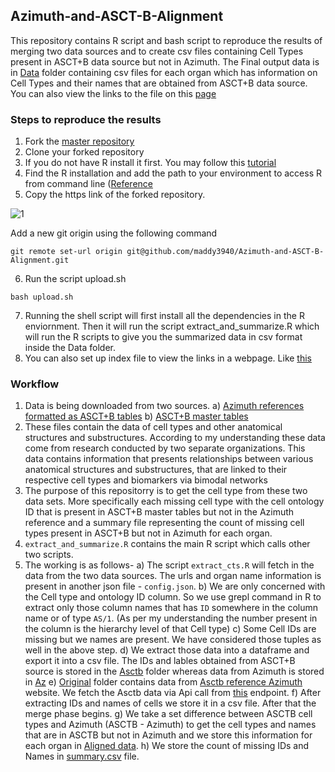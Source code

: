 ## Azimuth-and-ASCT-B-Alignment


This repository contains R script and bash script to reproduce the results of merging two data sources and to create csv files containing Cell Types present in ASCT+B data source but not in Azimuth. The Final output data is in [Data](https://github.com/maddy3940/Azimuth-and-ASCT-B-Alignment/tree/master/Data/Aligned%20Data) folder containing csv files for each organ which has information on Cell Types and their names that are obtained from ASCT+B data source. You can also view the links to the file on this [page](https://maddy3940.github.io/Azimuth-and-ASCT-B-Alignment/)


### Steps to reproduce the results

1) Fork the [master repository](https://github.com/maddy3940/Azimuth-and-ASCT-B-Alignment)
2) Clone your forked repository
3) If you do not have R install it first. You may follow this [tutorial](https://www.datacamp.com/community/tutorials/installing-R-windows-mac-ubuntu)
4) Find the R installation and add the path to your environment to access R from command line ([Reference](https://helpdeskgeek.com/windows-10/add-windows-path-environment-variable/)
5) Copy the https link of the forked repository. 

![1](https://user-images.githubusercontent.com/44323045/145530823-174a6541-af88-4e01-abc8-c9e532d76d07.JPG)

Add a new git origin using the following command

```
git remote set-url origin git@github.com/maddy3940/Azimuth-and-ASCT-B-Alignment.git
```

6) Run the script upload.sh 
```
bash upload.sh
```

7) Running the shell script will first install all the dependencies in the R enviornment. Then it will run the script extract_and_summarize.R which will run the R scripts to give you the summarized data in csv format inside the Data folder.
8) You can also set up index file to view the links in a webpage. Like [this](https://maddy3940.github.io/Azimuth-and-ASCT-B-Alignment/) 


### Workflow

1) Data is being downloaded from two sources. 
      a) [Azimuth references formatted as ASCT+B tables](https://hubmapconsortium.github.io/asctb-azimuth-data-comparison/) 
      b) [ASCT+B master tables](https://asctb-api.herokuapp.com/)
2) These files contain the data of cell types and other anatomical structures and substructures. According to my understanding these data come from research conducted by two separate organizations. This data contains information that presents relationships between various anatomical structures and substructures, that are linked to their respective cell types and biomarkers via bimodal networks
3) The purpose of this repositorry is to get the cell type from these two data sets. More specifically each missing cell type with the cell ontology ID that is present in ASCT+B master tables but not in the Azimuth reference and a summary file representing the count of missing cell types present in ASCT+B but not in Azimuth for each organ.
4)  `extract_and_summarize.R` contains the main R script which calls other two scripts.
5) The working is as follows-
  a) The script `extract_cts.R` will fetch in the data from the two data sources. The urls and organ name information is present in another json file - `config.json`. 
  b) We are only concerned with the Cell type and ontology ID column. So we use grepl command in R to extract only those column names that has `ID` somewhere in the column name    or of type  `AS/1`. (As per my understanding the number present in the column is the hierarchy level of that Cell type)
  c) Some Cell IDs are missing but we names are present. We have considered those tuples as well in the above step.
  d) We extract those data into a dataframe and export it into a csv file. The IDs and lables obtained from ASCT+B source is stored in the [Asctb](https://github.com/maddy3940/Azimuth-and-ASCT-B-Alignment/tree/master/Data/Asctb) folder whereas data from Azimuth is stored in [Az](https://github.com/maddy3940/Azimuth-and-ASCT-B-Alignment/tree/master/Data/Az)
  e) [Original](https://github.com/maddy3940/Azimuth-and-ASCT-B-Alignment/tree/master/Data/Original) folder contains data from [Asctb reference Azimuth](https://hubmapconsortium.github.io/asctb-azimuth-data-comparison/) website. We fetch the Asctb data via Api call from [this](https://asctb-api.herokuapp.com/) endpoint.
  f) After extracting IDs and names of cells we store it in a csv file. After that the merge phase begins. 
  g) We take a set difference between ASCTB cell types and Azimuth (ASCTB - Azimuth) to get the cell types and names that are in ASCTB but not in Azimuth and we store this information for each organ in [Aligned data](https://github.com/maddy3940/Azimuth-and-ASCT-B-Alignment/tree/master/Data/Aligned%20Data).
  h) We store the count of missing IDs and Names in [summary.csv](https://github.com/maddy3940/Azimuth-and-ASCT-B-Alignment/blob/master/Data/Aligned%20Data/summary.csv) file.




